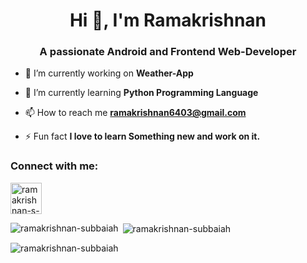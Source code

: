 <h1 align="center">Hi 👋, I'm Ramakrishnan</h1>
<h3 align="center">A passionate Android and Frontend Web-Developer</h3>


- 🔭 I’m currently working on **Weather-App**

- 🌱 I’m currently learning **Python Programming Language**

- 📫 How to reach me **ramakrishnan6403@gmail.com**

- ⚡ Fun fact **I love to learn Something new and work on it.**

<h3 align="left">Connect with me:</h3>
<p align="left">
<a href="https://linkedin.com/in/ramakrishnan-subbaiah-9350b6225" target="blank"><img align="center" src="https://user-images.githubusercontent.com/113575392/227770569-23639424-f209-419b-a320-00e99875dfba.png" alt="ramakrishnan-s-9350b6225" height="50" width="50" /></a>
</p>

<p><img align="left" src="https://github-readme-stats.vercel.app/api/top-langs?username=ramakrishnan-subbaiah&show_icons=true&locale=en&layout=compact" alt="ramakrishnan-subbaiah" /></p>

<p>&nbsp;<img align="center" src="https://github-readme-stats.vercel.app/api?username=ramakrishnan-subbaiah&show_icons=true&locale=en" alt="ramakrishnan-subbaiah" /></p>

<p><img align="center" src="https://github-readme-streak-stats.herokuapp.com/?user=ramakrishnan-subbaiah&" alt="ramakrishnan-subbaiah" /></p>
